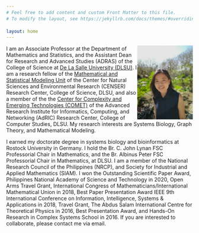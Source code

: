 ```yaml
---
# Feel free to add content and custom Front Matter to this file.
# To modify the layout, see https://jekyllrb.com/docs/themes/#overriding-theme-defaults

layout: home
---
```

<img src='./assets/profile.jpg' width='150' height='200' align='right' /> I am an Associate Professor at the Department of Mathematics and Statistics, and the Assistant Dean for Research and Advanced Studies (ADRAS) of the College of Science at [De La Salle University (DLSU)](https://www.dlsu.edu.ph/). I am a research fellow of the [Mathematical and Statistical Modeling Unit](https://www.dlsu.edu.ph/colleges/cos/departments/mathematics/mathematical-and-statistical-modeling-unit/) of the Center for Natural Sciences and Environmental Research (CENSER) Research Center, College of Science, DLSU, and also a member of the the [Center for Complexity and Emerging Technologies (COMET)](https://comet.dlsu.edu.ph/) of the Advanced Research Institute for Informatics, Computing, and Networking (AdRIC) Research Center, College of Computer Studies, DLSU. My research interests are Systems Biology, Graph Theory, and Mathematical Modeling.

I earned my doctorate degree in systems biology and bioinformatics at Rostock University in Germany. I hold the Br. C. John Lynan FSC Professorial Chair in Mathematics, and the Br. Albinus Peter FSC Professorial Chair in Mathematics, at DLSU. I am a member of the National Research Council of the Philippines (NRCP), and Society for Industrial and Applied Mathematics (SIAM). I won the Outstanding Scientific Paper Award, Philippines National Academy of Science and Technology in 2020, Open Arms Travel Grant, International Congress of Mathematicians/International Mathematical Union in 2018, Best Paper Presentation Award
IEEE 9th International Conference on Information, Intelligence, Systems & Applications in 2018, Travel Grant, The Abdus Salam International Centre for Theoretical Physics in 2016, Best Presentation Award, and Hands-On Research in Complex Systems School in 2016. If you are interested to collaborate, please contact me via email.

<i class="ai ai-google-scholar"></i>